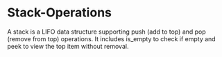 # Stack-Operations
A stack is a LIFO data structure supporting push (add to top) and pop (remove from top) operations. It includes is_empty to check if empty and peek to view the top item without removal.
